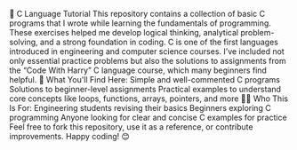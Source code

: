 📘 C Language Tutorial
This repository contains a collection of basic C programs that I wrote while learning the fundamentals of programming. These exercises helped me develop logical thinking, analytical problem-solving, and a strong foundation in coding.
C is one of the first languages introduced in engineering and computer science courses. I’ve included not only essential practice problems but also the solutions to assignments from the “Code With Harry” C language course, which many beginners find helpful.
🚀 What You'll Find Here:
Simple and well-commented C programs
Solutions to beginner-level assignments
Practical examples to understand core concepts like loops, functions, arrays, pointers, and more
👨‍💻 Who This Is For:
Engineering students revising their basics
Beginners exploring C programming
Anyone looking for clear and concise C examples for practice
Feel free to fork this repository, use it as a reference, or contribute improvements.
Happy coding! 😊
